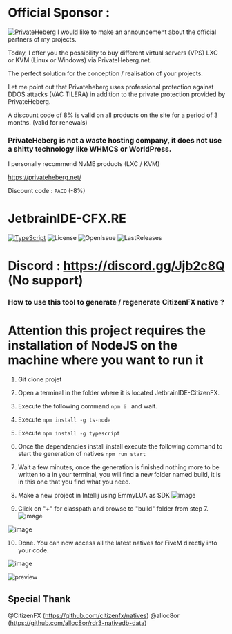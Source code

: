 # Official Sponsor :

[![PrivateHeberg](https://rageui.riveria.fr/ph.png)](https://privateheberg.com)
I would like to make an announcement about the official partners of my projects.

Today, I offer you the possibility to buy different virtual servers (VPS) LXC or KVM (Linux or Windows) via PrivateHeberg.net.

The perfect solution for the conception / realisation of your projects.

Let me point out that Privateheberg uses professional protection against DDOS attacks (VAC TILERA) in addition to the private protection provided by PrivateHeberg.

A discount code of 8% is valid on all products on the site for a period of 3 months. (valid for renewals) 

### PrivateHeberg is not a waste hosting company, it does not use a shitty technology like WHMCS or WorldPress. 

I personally recommend NvME products (LXC / KVM) 

https://privateheberg.net/

Discount code : <code>PACO</code> (-8%)

# JetbrainIDE-CFX.RE

[![TypeScript](https://badges.frapsoft.com/typescript/code/typescript.png?v=101)](https://github.com/ellerbrock/typescript-badges/)
![License](https://img.shields.io/github/license/iTexZoz/JetbrainIDE-CitizenFX.svg)
![OpenIssue](https://img.shields.io/github/issues/iTexZoz/JetbrainIDE-CitizenFX.svg?style=flat)
![LastReleases](https://img.shields.io/github/release/iTexZoz/JetbrainIDE-CitizenFX.svg?label=Last%20releases&style=flat)

# Discord : https://discord.gg/Jjb2c8Q (No support)

### How to use this tool to generate / regenerate CitizenFX native ?

# Attention this project requires the installation of NodeJS on the machine where you want to run it

1) Git clone projet
2) Open a terminal in the folder where it is located JetbrainIDE-CitizenFX.
3) Execute the following command `npm i ` and wait.
4) Execute `npm install -g ts-node`
5) Execute `npm install -g typescript`
6) Once the dependencies install install execute the following command to start the generation of natives `npm run start`
7) Wait a few minutes, once the generation is finished nothing more to be written to a in your terminal, you will find a new folder named build, it is in this one that you find what you need.
8) Make a new project in Intellij using EmmyLUA as SDK
![image](https://user-images.githubusercontent.com/58150973/116157328-68852580-a70a-11eb-8ec9-7c51320f79bd.png)

9) Click on "+" for classpath and browse to "build" folder from step 7.
![image](https://user-images.githubusercontent.com/58150973/116157677-07118680-a70b-11eb-82fe-6e72049d03a5.png)

![image](https://user-images.githubusercontent.com/58150973/116157701-11cc1b80-a70b-11eb-9b84-5d5df1ca7dac.png)

10) Done. You can now access all the latest natives for FiveM directly into your code.

![image](https://user-images.githubusercontent.com/58150973/116157791-32947100-a70b-11eb-8d3b-b9efa5a48784.png)


![preview](https://picture.dylan-malandain.me/cmd_RrClO8AUyK.png)


## Special Thank

@CitizenFX (https://github.com/citizenfx/natives)
@alloc8or (https://github.com/alloc8or/rdr3-nativedb-data)
